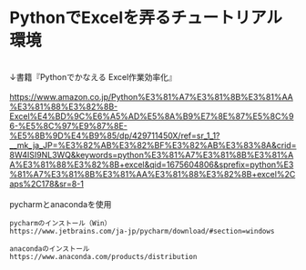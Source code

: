 # PythonでExcelを弄るチュートリアル環境

<br>↓書籍『Pythonでかなえる Excel作業効率化』<br><br>
https://www.amazon.co.jp/Python%E3%81%A7%E3%81%8B%E3%81%AA%E3%81%88%E3%82%8B-Excel%E4%BD%9C%E6%A5%AD%E5%8A%B9%E7%8E%87%E5%8C%96-%E5%8C%97%E9%87%8E-%E5%8B%9D%E4%B9%85/dp/429711450X/ref=sr_1_1?__mk_ja_JP=%E3%82%AB%E3%82%BF%E3%82%AB%E3%83%8A&crid=8W4ISI9NL3WQ&keywords=python%E3%81%A7%E3%81%8B%E3%81%AA%E3%81%88%E3%82%8B+excel&qid=1675604806&sprefix=python%E3%81%A7%E3%81%8B%E3%81%AA%E3%81%88%E3%82%8B+excel%2Caps%2C178&sr=8-1
<br><br>
pycharmとanacondaを使用
<br>

```
pycharmのインストール（Win）
https://www.jetbrains.com/ja-jp/pycharm/download/#section=windows

anacondaのインストール
https://www.anaconda.com/products/distribution
```
